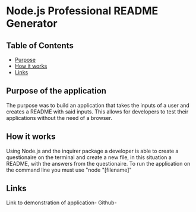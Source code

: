 # Node.js Professional README Generator

## Table of Contents
- [Purpose](#purpose-of-the-application)
- [How it works](#how-it-works)
- [Links](#links)

## Purpose of the application
The purpose was to build an application that takes the inputs of a user and 
creates a README with said inputs. This allows for developers to test their applications
without the need of a browser.

## How it works
Using Node.js and the inquirer package a developer is able to create a questionaire on the
terminal and create a new file, in this situation a README, with the answers from the questionaire.
To run the application on the command line you must use "node "[filename]"

## Links
Link to demonstration of application- 
Github- 
